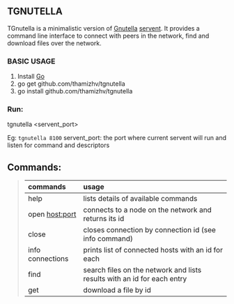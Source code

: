  ## TGNUTELLA

 TGnutella is a minimalistic version of [Gnutella](https://en.wikipedia.org/wiki/Gnutella) [servent](https://en.wiktionary.org/wiki/servent). It provides a command line interface to connect with peers in the network, find and download files over the network.

 ### BASIC USAGE

1. Install [Go](https://golang.org/doc/install)
2. go get github.com/thamizhv/tgnutella
3. go install github.com/thamizhv/tgnutella


### Run:
tgnutella <servent_port>  

Eg: `tgnutella 8100`
servent_port: the port where current servent will run and listen for command and descriptors


## Commands:
> |commands         | usage                                                                 |
> |:--------------- |:----------------------------------------------------------------------|
> |help             |lists details of available commands                                    |
> |open <host:port> |connects to a node on the network and returns its id                   |
> |close <id>       |closes connection by connection id (see info command)                  |
> |info connections |prints list of connected hosts with an id for each                     |
> |find <keyword>   |search files on the network and lists results with an id for each entry|
> |get <id>         |download a file by id                                                  |